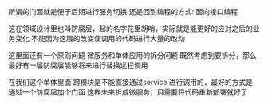 所谓的门面就是便于后期进行服务切换
还是回到编程的方式:
面向接口编程

这在领域设计里也叫防腐层，起的名字花里胡哨，实际就是能更好的应对之后的业务变化
不能因为这层的改变使调用的代码进行大量的改动

这里面还有一个原则问题
微服务和单体应用的拆分问题
既然考虑到要拆分，那么最好有一层防腐层能够将来进行替换远程调用

在我们这个单体里面
跨模块是不能直接通过service 进行调用的，最好的方式是通过一个防腐层加个门面
这样未来拆成微服务，只需要将代码重新部署就好了
